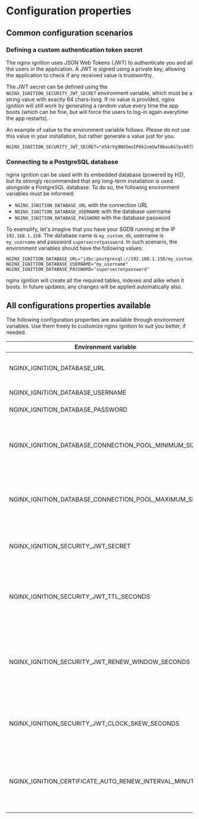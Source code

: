 # Configuration properties 

## Common configuration scenarios

### Defining a custom authentication token secret
The nginx ignition uses JSON Web Tokens (JWT) to authenticate you and all the users in the application. A JWT is signed
using a private key, allowing the application to check if any received value is trustworthy.

The JWT secret can be defined using the `NGINX_IGNITION_SECURITY_JWT_SECRET` environment variable, which must be
a string value with exactly 64 chars-long. If no value is provided, nginx ignition will still work by generating a 
random value every time the app boots (which can be fine, but will force the users to log-in again everytime the
app restarts).

An example of value to the environment variable follows. Please do not use this value in your installation, but rather
generate a value just for you.

```shell
NGINX_IGNITION_SECURITY_JWT_SECRET="e54rVg9NX5moIP6k2xmUwT0bauAG7pvkR7XI7ygJ6jz0T50huvujCdW4ym6mOjAy"
```

### Connecting to a PostgreSQL database

nginx ignition can be used with its embedded database (powered by H2), but its strongly recommended that any long-term
installation is used alongside a PostgreSQL database. To do so, the following environment variables must be informed:

- `NGINX_IGNITION_DATABASE_URL` with the connection URL
- `NGINX_IGNITION_DATABASE_USERNAME` with the database username
- `NGINX_IGNITION_DATABASE_PASSWORD` with the database password

To exemplify, let's imagine that you have your SGDB running at the IP  `192.168.1.150`. The database name is 
`my_custom_db`, username is `my_username` and password `supersecretpassword`. In such scenario, the environment 
variables should have the following values:

```shell
NGINX_IGNITION_DATABASE_URL="jdbc:postgresql://192.168.1.150/my_custom_db"
NGINX_IGNITION_DATABASE_USERNAME="my_username"
NGINX_IGNITION_DATABASE_PASSWORD="supersecretpassword"
```

nginx ignition will create all the required tables, indexes and alike when it boots. In future updates, any changes
will be applied automatically also.

## All configurations properties available
The following configuration properties are available through environment variables. Use them freely to customize
nginx ignition to suit you better, if needed.

| Environment variable                                   | Description                                                                                        | Example                                    | Default value                                |
|--------------------------------------------------------|----------------------------------------------------------------------------------------------------|--------------------------------------------|----------------------------------------------|
| NGINX_IGNITION_DATABASE_URL                            | Connection URL (JDBC formatted) to the database                                                    | jdbc:postgresql://localhost/nginx_ignition | jdbc:h2:mem:nginx-ignition;DB_CLOSE_DELAY=-1 |
| NGINX_IGNITION_DATABASE_USERNAME                       | Database username                                                                                  | postgres                                   | sa                                           |
| NGINX_IGNITION_DATABASE_PASSWORD                       | Database username                                                                                  | postgres                                   |                                              |
| NGINX_IGNITION_DATABASE_CONNECTION_POOL_MINIMUM_SIZE   | Minimum amount of database connections tha the app will keep open                                  | 1                                          | 1                                            |
| NGINX_IGNITION_DATABASE_CONNECTION_POOL_MAXIMUM_SIZE   | Maximum amount of database connections tha the app will open at any time                           | 10                                         | 10                                           |
| NGINX_IGNITION_SECURITY_JWT_SECRET                     | Secret key (64 chars long) for the authentication tokens                                           |                                            |                                              |
| NGINX_IGNITION_SECURITY_JWT_TTL_SECONDS                | Amount of seconds that an authentication token will be valid before logout by inactivity           | 3600                                       | 3600                                         |
| NGINX_IGNITION_SECURITY_JWT_RENEW_WINDOW_SECONDS       | Amount of seconds that an authentication token will be automatically renewed before its expiration | 900                                        | 900                                          |
| NGINX_IGNITION_SECURITY_JWT_CLOCK_SKEW_SECONDS         | Amount of seconds that the token's dates can variate from the server dates                         | 60                                         | 60                                           |
| NGINX_IGNITION_CERTIFICATE_AUTO_RENEW_INTERVAL_MINUTES | Amount of minutes between the SSL certificates auto renew procedures executions                    | 60                                         | 60                                           |
